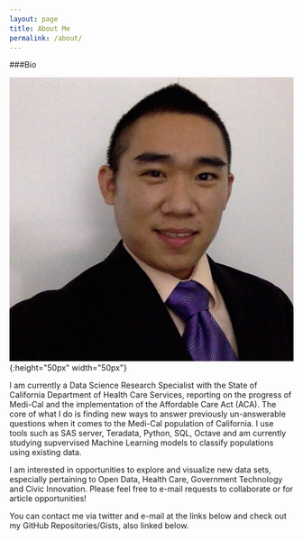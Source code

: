 ```yaml
---
layout: page
title: About Me
permalink: /about/
---
```


###Bio 

![hs](/assets/hs.jpg){:height="50px" width="50px"}

I am currently a Data Science Research Specialist with the State of California Department of Health Care Services, reporting on the progress of Medi-Cal and the implementation of the Affordable Care Act (ACA). The core of what I do is finding new ways to answer previously un-answerable questions when it comes to the Medi-Cal population of California. I use tools such as SAS server, Teradata, Python, SQL, Octave and am currently studying supvervised Machine Learning models to classify populations using existing data.

I am interested in opportunities to explore and visualize new data sets, especially pertaining to Open Data, Health Care, Government Technology and Civic Innovation.  Please feel free to e-mail requests to collaborate or for article opportunities!

You can contact me via twitter and e-mail at the links below and check out my GitHub Repositories/Gists, also linked below.